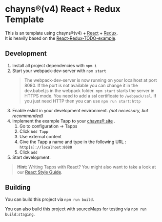 chayns®(v4) React + Redux Template
===================
This is an template using chayns®(v4) + [React][5] + [Redux][4].<br>
It is heavily based on the [React-Redux-TODO-example][6].


Development
-------------
1. Install all project dependencies with  `npm i`
2. Start your webpack-dev-server with `npm start`
    > The webpack-dev-server is now running on your localhost at port 8080. If the port is not available you can change it in the dev.babel.js in the webpack folder.
    > `npm start` starts the server in HTTPS mode. You need to add a ssl certificate to `/webpack/ssl`. If you just need HTTP then you can use `npm run start:http`
3. Enable eslint in your development environment. *(not necessary, but recommended)*
4. Implement the example Tapp to your [chayns® site][3] .
    1. Go to configuration -> Tapps
    2. Click `Add Tapp`
    3. Use external content
    4. Give the Tapp a name and type in the following URL : `http[s]://localhost:8080`
    5. Click `add`
5. Start development.

> **Hint:** Writing Tapps with React? You might also want to take a look at our [React Style Guide][2].

Building
---------
You can build this project via `npm run build`.

You can also build this project with sourceMaps for testing via `npm run build:staging`.

 [1]: https://nodejs.org/en/
 [2]: https://github.com/TobitSoftware/chayns-guides/blob/master/TobitReactJsxStyleGuide.md
 [3]: https://chayns.net
 [4]: https://redux.js.org/basics/usagewithreact
 [5]: https://reactjs.org/
 [6]: https://github.com/TobitSoftware/chayns-react-redux-todo-example

